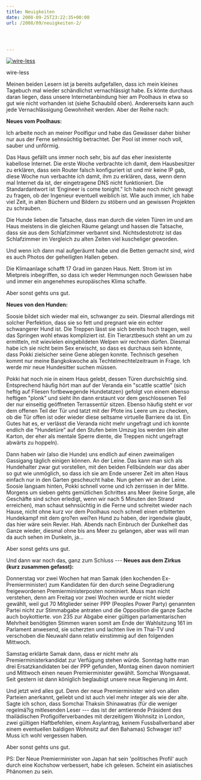 ```yaml
---
title: Neuigkeiten
date: 2008-09-25T23:22:35+00:00
url: /2008/09/neuigkeiten-2/




---
```

<div class="flickr">
  <a href="http://www.flickr.com/photos/schreibblogade/2881405995/" title="wire-less"><img src="//farm4.static.flickr.com/3004/2881405995_8f0dfc72cc.jpg" alt="wire-less" /></a></p>

  <p>
    wire-less
  </p>
</div>

Meinen beiden Lesern ist ja bereits aufgefallen, dass ich mein kleines Tagebuch mal wieder schändlichst vernachlässigt habe. Es könte durchaus daran liegen, dass unsere Internetanbindung hier am Poolhaus in etwa so gut wie nicht vorhanden ist (siehe Schaubild oben). Andererseits kann auch jede Vernachlässigung Gewohnheit werden. Aber der Reihe nach:

**Neues vom Poolhaus:**

Ich arbeite noch an meiner Poolfigur und habe das Gewässer daher bisher nur aus der Ferne sehnsüchtig betrachtet. Der Pool ist immer noch voll, sauber und unförmig.

Das Haus gefällt uns immer noch sehr, bis auf das eher inexistente kabellose Internet. Die erste Woche verbrachte ich damit, dem Hausbesitzer zu erklären, dass sein Router falsch konfiguriert ist und mir keine IP gab, diese Woche nun verbachte ich damit, ihm zu erklären, dass, wenn denn mal Internet da ist, der eingetragene <span class="caps">DNS</span> nicht funktioniert. Die Standardantwort ist &#8216;Engineer is come tonight." Ich habe noch nicht gewagt zu fragen, ob der Ingenieur eventuell weiblich ist. Wie auch immer, ich habe viel Zeit, in alten Büchern und Bildern zu stöbern und an gewissen Projekten zu schrauben.

Die Hunde lieben die Tatsache, dass man durch die vielen Türen im und am Haus meistens in die gleichen Räume gelangt und hassen die Tatsache, dass sie aus dem Schlafzimmer verbannt sind. Nichtsdestotrotz ist das Schlafzimmer im Vergleich zu alten Zeiten viel kuscheliger geworden.

Und wenn ich dann mal aufgeräumt habe und die Betten gemacht sind, wird es auch Photos der geheiligten Hallen geben.

Die Klimaanlage schafft 17 Grad im ganzen Haus. Nett. Strom ist im Mietpreis inbegriffen, so dass ich weder Hemmungen noch Gewissen habe und immer ein angenehmes europäisches Klima schaffe.

Aber sonst gehts uns gut.

**Neues von den Hunden:**

Soosie bildet sich wieder mal ein, schwanger zu sein. Diesmal allerdings mit solcher Perfektion, dass sie so fett und pregnant wie ein echter schwangerer Hund ist. Die Treppen lässt sie sich bereits hoch tragen, weil das Springen wohl etwas kompliziert ist. Ein Tierarztbesuch steht an um zu ermitteln, mit wievielen eingebildeten Welpen wir rechnen dürfen. Diesmal habe ich sie nicht beim Sex erwischt, so dass es durchaus sein könnte, dass Pokki zielsicher seine Gene ablegen konnte. Technisch gesehen kommt nur meine Bangkokwoche als Techtelmechtelzeitraum in Frage. Ich werde mir neue Hundesitter suchen müssen.

Pokki hat noch nie in einem Haus gelebt, dessen Türen durchsichtig sind. Entsprechend häufig hört man auf der Veranda ein "scattle scattle" (sich heftig auf Fliesen fortbewegende Hundetatzen) gefolgt von einem ebenso heftigen "plonk" und sieht ihn dann erstaunt vor dem geschlossenen Teil der nur einseitig geöffneten Terrassentür sitzen. Ebenso häufig steht er vor dem offenen Teil der Tür und tatzt mit der Pfote ins Leere um zu checken, ob die Tür offen ist oder wieder diese seltsame virtuelle Barriere da ist. Ein Gutes hat es, er verlässt die Veranda nicht mehr ungefragt und ich konnte endlich die "Hundetüre" auf den Stufen beim Umzug los werden (ein alter Karton, der eher als mentale Sperre diente, die Treppen nicht ungefragt abwärts zu hoppeln).

Dann haben wir (also die Hunde) uns endlich auf einen zweimaligen Gassigang täglich einigen können. An der Leine. Das kann man sich als Hundehalter zwar gut vorstellen, mit den beiden Fellbündeln war das aber so gut wie unmöglich, so dass ich sie am Ende unserer Zeit im alten Haus einfach nur in den Garten gescheucht habe. Nun gehen wir an der Leine. Soosie langsam hinten, Pokki schnell vorne und ich zerrissen in der Mitte. Morgens um sieben gehts gemütlichen Schrittes ans Meer (keine Sorge, alle Geschäfte sind schon erledigt, wenn wir nach 5 Minuten den Strand erreichen), man schaut sehnsüchtig in die Ferne und schreitet wieder nach Hause, nicht ohne kurz vor dem Poolhaus noch schnell einen erbitterten Hundekampf mit dem gro?en wei?en Hund zu haben, der irgendwie glaubt, das hier wäre sein Revier. Hah. Abends nach Einbruch der Dunkelheit das Ganze wieder, diesmal ohne bis ans Meer zu gelangen, aber was will man da auch sehen im Dunkeln, ja...

Aber sonst gehts uns gut.

Und dann war noch das, ganz zum Schluss --- **Neues aus dem Zirkus (kurz zusammen gefasst):**

Donnerstag vor zwei Wochen hat man Samak (den kochenden Ex-Premierminister) zum Kandidaten für den durch seine Degradierung freigewordenen Premierministerposten nominiert. Muss man nicht verstehen, denn am Freitag vor zwei Wochen wurde er nicht wieder gewählt, weil gut 70 Mitglieder seiner <span class="caps">PPP</span> (Peoples Power Party) genannten Partei nicht zur Stimmabgabe antraten und die Opposition die ganze Sache auch boykottierte. von 235 zur Abgabe einer gültigen parlamentarischen Mehrheit benötigten Stimmen waren somit am Ende der Wahlsitzung 161 im Parlament anwesend, sie scherzten und lachten live im Thai-TV und verschoben die Neuwahl dann relativ einstimmig auf den folgenden Mittwoch.

Samstag erklärte Samak dann, dass er nicht mehr als Premierministerkandidat zur Verfügung stehen würde. Sonntag hatte man drei Ersatzkandidaten bei der <span class="caps">PPP</span> gefunden, Montag einen davon nominiert und Mittwoch einen neuen Premierminister gewählt. Somchai Wongsawat. Seit gestern ist dann königlich beglaubigt unsere neue Regierung im Amt.

Und jetzt wird alles gut. Denn der neue Premierminister wird von allen Parteien anerkannt, geliebt und ist auch viel mehr integer als wie der alte. Sagte ich schon, dass Somchai Thaksin Shinawatras (für die weniger regelmä?ig mitlesenden Leser --- das ist der amtierende Präsident des thailädischen Profigolferverbandes mit derzeitigem Wohnsitz in London, zwei gültigen Haftbefehlen, einem Asylantrag, keinem Fussballverband aber einem eventuellen baldigen Wohnsitz auf den Bahamas) Schwager ist? Muss ich wohl vergessen haben.

Aber sonst gehts uns gut.

PS: Der Neue Premierminister von Japan hat sein 'politisches Profil' auch durch eine Kochshow verbessert, habe ich gelesen. Scheint ein asiatisches Phänomen zu sein.
